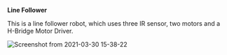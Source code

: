 **Line Follower**

This is a line follower robot, which uses three IR sensor, two motors and a H-Bridge Motor Driver.

![Screenshot from 2021-03-30 15-38-22](https://user-images.githubusercontent.com/54475046/112972861-59906f00-916e-11eb-9569-1bbaf12adb0c.png)
